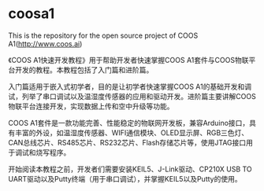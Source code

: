 # coosa1
This is the repository for the open source project of COOS A1(http://www.coos.ai)

《COOS A1快速开发教程》用于帮助开发者快速掌握COOS A1套件与COOS物联平台开发的教程。本教程包括了入门篇和进阶篇。


入门篇适用于嵌入式初学者，目的是让初学者快速掌握COOS A1的基础开发和调试，列举了串口调试以及温湿度传感器的应用和驱动开发。进阶篇主要讲解COOS物联平台连接开发，实现数据上传和空中升级等功能。


COOS A1套件是一款功能完善、性能稳定的物联网开发板，兼容Arduino接口，具有丰富的外设，如温湿度传感器、WIFI通信模块、OLED显示屏、RGB三色灯、CAN总线芯片、RS485芯片、RS232芯片、Flash存储芯片等，使用JTAG接口用于调试和烧写程序。


开始阅读本教程之前，开发者们需要安装KEIL5、J-Link驱动、CP210X USB TO UART驱动以及Putty终端（用于串口调试），并掌握KEIL5以及Putty的使用。
